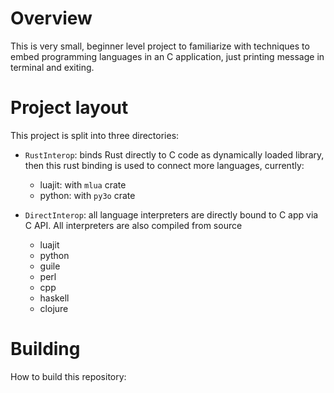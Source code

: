 # Overview

This is very small, beginner level project to familiarize with techniques to embed programming languages in an C application, just printing message in terminal and exiting.

# Project layout

This project is split into three directories:

- `RustInterop`: binds Rust directly to C code as dynamically loaded library, then this rust binding is used to connect more languages, currently:

  - luajit: with `mlua` crate
  - python: with `py3o` crate

- `DirectInterop`: all language interpreters are directly bound to C app via C API. All interpreters are also compiled from source

  - luajit
  - python
  - guile
  - perl
  - cpp
  - haskell
  - clojure

# Building

How to build this repository:

